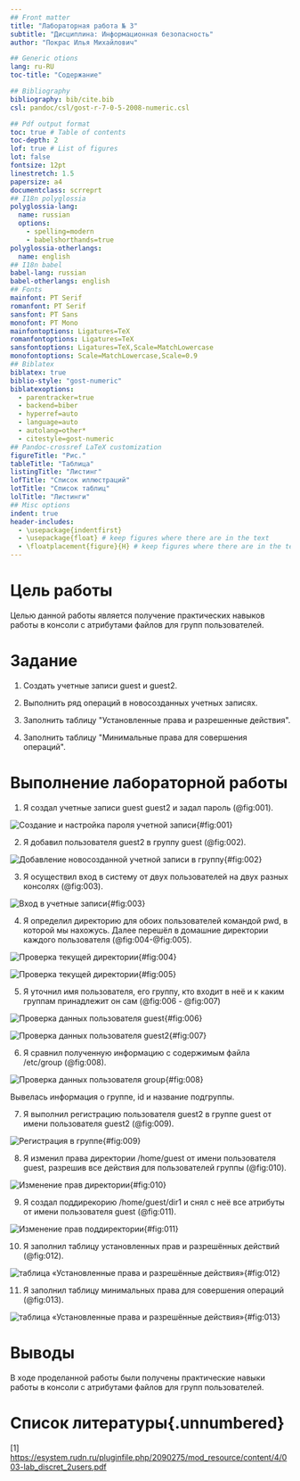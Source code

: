 ```yaml
---
## Front matter
title: "Лабораторная работа № 3"
subtitle: "Дисциплина: Информационная безопасность"
author: "Покрас Илья Михайлович"

## Generic otions
lang: ru-RU
toc-title: "Содержание"

## Bibliography
bibliography: bib/cite.bib
csl: pandoc/csl/gost-r-7-0-5-2008-numeric.csl

## Pdf output format
toc: true # Table of contents
toc-depth: 2
lof: true # List of figures
lot: false
fontsize: 12pt
linestretch: 1.5
papersize: a4
documentclass: scrreprt
## I18n polyglossia
polyglossia-lang:
  name: russian
  options:
	- spelling=modern
	- babelshorthands=true
polyglossia-otherlangs:
  name: english
## I18n babel
babel-lang: russian
babel-otherlangs: english
## Fonts
mainfont: PT Serif
romanfont: PT Serif
sansfont: PT Sans
monofont: PT Mono
mainfontoptions: Ligatures=TeX
romanfontoptions: Ligatures=TeX
sansfontoptions: Ligatures=TeX,Scale=MatchLowercase
monofontoptions: Scale=MatchLowercase,Scale=0.9
## Biblatex
biblatex: true
biblio-style: "gost-numeric"
biblatexoptions:
  - parentracker=true
  - backend=biber
  - hyperref=auto
  - language=auto
  - autolang=other*
  - citestyle=gost-numeric
## Pandoc-crossref LaTeX customization
figureTitle: "Рис."
tableTitle: "Таблица"
listingTitle: "Листинг"
lofTitle: "Список иллюстраций"
lotTitle: "Список таблиц"
lolTitle: "Листинги"
## Misc options
indent: true
header-includes:
  - \usepackage{indentfirst}
  - \usepackage{float} # keep figures where there are in the text
  - \floatplacement{figure}{H} # keep figures where there are in the text
---
```


# Цель работы

Целью данной работы является получение практических навыков работы в консоли с атрибутами файлов для групп пользователей.

# Задание

1. Создать учетные записи guest и guest2.

2. Выполнить ряд операций в новосозданных учетных записях.

3. Заполнить таблицу "Установленные права и разрешенные действия".

4. Заполнить таблицу "Минимальные права для совершения операций".

# Выполнение лабораторной работы

1. Я создал учетные записи guest guest2 и задал пароль (@fig:001).

![Создание и настройка пароля учетной записи](./image/img1.png){#fig:001}

2. Я добавил пользователя guest2 в группу guest (@fig:002).

![Добавление новосозданной учетной записи в группу](./image/img2.png){#fig:002}

3. Я осуществил вход в систему от двух пользователей на двух разных консолях (@fig:003).

![Вход в учетные записи](./image/img3.png){#fig:003}

4. Я определил директорию для обоих пользователей командой pwd, в которой мы нахожусь. Далее перешёл в домашние директории каждого пользователя (@fig:004-@fig:005).

![Проверка текущей директории](./image/img4.png){#fig:004}

![Проверка текущей директории](./image/img5.png){#fig:005}

5. Я уточнил имя пользователя, его группу, кто входит в неё и к каким группам принадлежит он сам (@fig:006 - @fig:007)

![Проверка данных пользователя guest](./image/img6.png){#fig:006}

![Проверка данных пользователя guest2](./image/img7.png){#fig:007}


6. Я сравнил полученную информацию с содержимым файла /etc/group (@fig:008).

![Проверка данных пользователя group](./image/img8.png){#fig:008}

Вывелась информация о группе, id и название подгруппы.

7. Я выполнил  регистрацию пользователя guest2 в группе guest от имени пользователя guest2 (@fig:009).

![Регистрация в группе](./image/img9.png){#fig:009}

8. Я изменил права директории /home/guest от имени пользователя guest, разрешив все действия для пользователей группы (@fig:010).

![Изменение прав директории](./image/img10.png){#fig:010}

9. Я создал поддирекорию /home/guest/dir1 и снял с неё все атрибуты от имени пользователя guest (@fig:011).

![Изменение прав поддиректории](./image/img11.png){#fig:011}

10. Я заполнил таблицу установленных прав и разрешённых действий (@fig:012).

![таблица «Установленные права и разрешённые действия»](./image/img12.png){#fig:012}

11. Я заполнил таблицу минимальных права для совершения операций (@fig:013).

![таблица «Установленные права и разрешённые действия»](./image/img13.png){#fig:013}


# Выводы

В ходе проделанной работы были получены практические навыки работы в консоли с атрибутами файлов для групп пользователей.

# Список литературы{.unnumbered}

[1] https://esystem.rudn.ru/pluginfile.php/2090275/mod_resource/content/4/003-lab_discret_2users.pdf